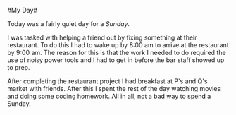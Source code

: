 ﻿


#My Day#

Today was a fairly quiet day for a _Sunday_.

I was tasked with helping a friend out by fixing something at their restaurant. To do this I had to wake up by 8:00 am to arrive at the restaurant by 9:00 am. The reason for this is that the work I needed to do required the use of noisy power tools and I had to get in before the bar staff showed up to prep. 

After completing the restaurant project I had breakfast at P's and Q's market with friends. After this I spent the rest of the day watching movies and doing some coding homework. All in all, not a bad way to spend a Sunday. 

